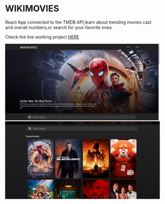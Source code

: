 # WIKIMOVIES

React App connected to the TMDB API,learn about trending movies cast and overall numbers,or search for your favorite ones

Check the live working project [HERE](https://angry-bell-97dbb4.netlify.app/)


![alt](https://raw.githubusercontent.com/Agusmac/WIKIMOVIES/main/expImg/exampleImage.png)
![alt](https://raw.githubusercontent.com/Agusmac/WIKIMOVIES/main/expImg/exampleImage2.png)





